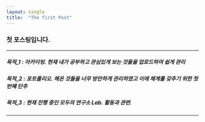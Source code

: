 ```yaml
---
layout: single
title:  "The first Post"
---
```


### 첫 포스팅입니다.

----
##### 목적_1 : 아카이빙. 현재 내가 공부하고 관심있게 보는 것들을 업로드하여 쉽게 관리
##### 목적_2 : 포트폴리오. 해온 것들을 너무 방만하게 관리하였고 이에 체계를 갖추기 위한 첫 번째 단추
##### 목적_3 : 현재 진행 중인 모두의 연구소 Lab. 활동과 관련. 
----

